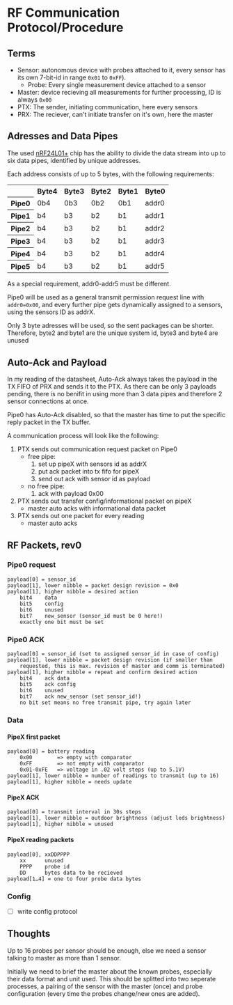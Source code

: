# RF Communication Protocol/Procedure

## Terms

* Sensor: autonomous device with probes attached to it, every sensor has its
  own 7-bit-id in range `0x01` to `0xFF`).
    * Probe: Every single measurement device attached to a sensor
* Master: device recieving all measurements for further processing, ID is
  always `0x00`
* PTX: The sender, initiating communication, here every sensors
* PRX: The reciever, can't initiate transfer on it's own, here the master

## Adresses and Data Pipes

The used [nRF24L01+][0] chip has the ability to divide the data stream into up
to six data pipes, identified by unique addresses.

Each address consists of up to 5 bytes, with the following requirements:

<table>
<tr><th></th><th>Byte4</th><th>Byte3</th><th>Byte2</th><th>Byte1</th><th>Byte0</th></tr>
<tr><th>Pipe0</th><td>0b4</td><td>0b3</td><td>0b2</td><td>0b1</td><td>addr0</td></tr>
<tr><th>Pipe1</th><td>b4</td><td>b3</td><td>b2</td><td>b1</td><td>addr1</td></tr>
<tr><th>Pipe2</th><td>b4</td><td>b3</td><td>b2</td><td>b1</td><td>addr2</td></tr>
<tr><th>Pipe3</th><td>b4</td><td>b3</td><td>b2</td><td>b1</td><td>addr3</td></tr>
<tr><th>Pipe4</th><td>b4</td><td>b3</td><td>b2</td><td>b1</td><td>addr4</td></tr>
<tr><th>Pipe5</th><td>b4</td><td>b3</td><td>b2</td><td>b1</td><td>addr5</td></tr>
</table>

As a special requirement, addr0-addr5 must be different.

Pipe0 will be used as a general transmit permission request line with
`addr0=0x00`, and every further pipe gets dynamically assigned to a sensors,
using the sensors ID as addrX.

Only 3 byte adresses will be used, so the sent packages can be shorter.
Therefore, byte2 and byte1 are the unique system id, byte3 and byte4 are unused

## Auto-Ack and Payload

In my reading of the datasheet, Auto-Ack always takes the payload in the TX
FIFO of PRX and sends it to the PTX. As there can be only 3 payloads pending,
there is no benifit in using more than 3 data pipes and therefore 2 sensor
connections at once.

Pipe0 has Auto-Ack disabled, so that the master has time to put the specific
reply packet in the TX buffer. 

A communication process will look like the following:

1. PTX sends out communication request packet on Pipe0
    * free pipe: 
        1. set up pipeX with sensors id as addrX
        1. put ack packet into tx fifo for pipeX
        1. send out ack with sensor id as payload
    * no free pipe:
        1. ack with payload 0x00
1. PTX sends out transfer config/informational packet on pipeX
    * master auto acks with informational data packet
1. PTX sends out one packet for every reading
    * master auto acks

## RF Packets, rev0

### Pipe0 request

    payload[0] = sensor_id
    payload[1], lower nibble = packet design revision = 0x0
    payload[1], higher nibble = desired action
        bit4    data
        bit5    config
        bit6    unused
        bit7    new_sensor (sensor_id must be 0 here!)
        exactly one bit must be set

### Pipe0 ACK

    payload[0] = sensor_id (set to assigned sensor_id in case of config)
    payload[1], lower nibble = packet design revision (if smaller than
        requested, this is max. revision of master and comm is terminated)
    payload[1], higher nibble = repeat and confirm desired action
        bit4    ack data
        bit5    ack config
        bit6    unused
        bit7    ack new_sensor (set sensor_id!)
        no bit set means no free transmit pipe, try again later

### Data
#### PipeX first packet

    payload[0] = battery reading
        0x00        => empty with comparator
        0xFF        => not empty with comparator
        0x01-0xFE   => voltage in .02 volt steps (up to 5.1V)
    payload[1], lower nibble = number of readings to transmit (up to 16)
    payload[1], higher nibble = needs update

#### PipeX ACK

    payload[0] = transmit interval in 30s steps
    payload[1], lower nibble = outdoor brightness (adjust leds brightness)
    payload[1], higher nibble = unused

#### PipeX reading packets

    payload[0], xxDDPPPP
        xx      unused
        PPPP    probe id
        DD      bytes data to be recieved
    payload[1…4] = one to four probe data bytes
    
### Config

* [ ] write config protocol

## Thoughts
Up to 16 probes per sensor should be enough, else we need a sensor talking to
master as more than 1 sensor. 

Initially we need to brief the master about the known probes, especially their
data format and unit used. This should be splitted into two seperate processes,
a pairing of the sensor with the master (once) and probe configuration (every
time the probes change/new ones are added).

[0]: http://www.nordicsemi.com/kor/nordic/download_resource/8765/2/8827113 "nRF24L01+"
